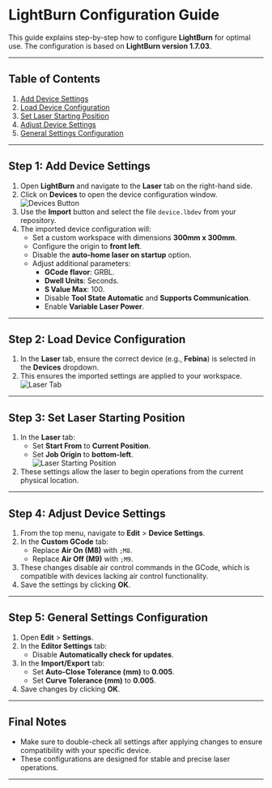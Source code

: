 
# LightBurn Configuration Guide

This guide explains step-by-step how to configure **LightBurn** for optimal use. The configuration is based on **LightBurn version 1.7.03**.

---

## Table of Contents

1. [Add Device Settings](#step-1-add-device-settings)  
2. [Load Device Configuration](#step-2-load-device-configuration)  
3. [Set Laser Starting Position](#step-3-set-laser-starting-position)  
4. [Adjust Device Settings](#step-4-adjust-device-settings)  
5. [General Settings Configuration](#step-5-general-settings-configuration)  

---

## Step 1: Add Device Settings

1. Open **LightBurn** and navigate to the **Laser** tab on the right-hand side.  
2. Click on **Devices** to open the device configuration window.  
   ![Devices Button]("images/devices_button.png")  
3. Use the **Import** button and select the file `device.lbdev` from your repository.  
4. The imported device configuration will:
   - Set a custom workspace with dimensions **300mm x 300mm**.
   - Configure the origin to **front left**.
   - Disable the **auto-home laser on startup** option.
   - Adjust additional parameters:
     - **GCode flavor**: GRBL.
     - **Dwell Units**: Seconds.
     - **S Value Max**: 100.
     - Disable **Tool State Automatic** and **Supports Communication**.
     - Enable **Variable Laser Power**.

---

## Step 2: Load Device Configuration

1. In the **Laser** tab, ensure the correct device (e.g., **Febina**) is selected in the **Devices** dropdown.  
2. This ensures the imported settings are applied to your workspace.  
   ![Laser Tab](path-to-your-image.png)

---

## Step 3: Set Laser Starting Position

1. In the **Laser** tab:
   - Set **Start From** to **Current Position**.
   - Set **Job Origin** to **bottom-left**.  
   ![Laser Starting Position](path-to-your-image.png)
2. These settings allow the laser to begin operations from the current physical location.

---

## Step 4: Adjust Device Settings

1. From the top menu, navigate to **Edit** > **Device Settings**.  
2. In the **Custom GCode** tab:
   - Replace **Air On (M8)** with `;M8`.
   - Replace **Air Off (M9)** with `;M9`.  
3. These changes disable air control commands in the GCode, which is compatible with devices lacking air control functionality.  
4. Save the settings by clicking **OK**.

---

## Step 5: General Settings Configuration

1. Open **Edit** > **Settings**.  
2. In the **Editor Settings** tab:
   - Disable **Automatically check for updates**.  
3. In the **Import/Export** tab:
   - Set **Auto-Close Tolerance (mm)** to **0.005**.
   - Set **Curve Tolerance (mm)** to **0.005**.  
4. Save changes by clicking **OK**.

---

## Final Notes

- Make sure to double-check all settings after applying changes to ensure compatibility with your specific device.
- These configurations are designed for stable and precise laser operations.

---
